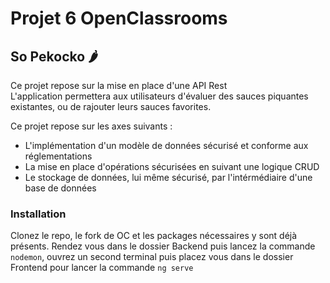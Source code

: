 # Projet 6 OpenClassrooms
## So Pekocko :hot_pepper:	

Ce projet repose sur la mise en place d'une API Rest  
L'application permettera aux utilisateurs d'évaluer des sauces piquantes existantes, ou de rajouter leurs sauces favorites.

Ce projet repose sur les axes suivants :  

* L'implémentation d'un modèle de données sécurisé et conforme aux réglementations 
* La mise en place d'opérations sécurisées en suivant une logique CRUD
* Le stockage de données, lui même sécurisé, par l'intérmédiaire d'une base de données

### Installation  

Clonez le repo, le fork de OC et les packages nécessaires y sont déjà présents. Rendez vous dans le dossier Backend puis lancez la commande `nodemon`, ouvrez un second terminal puis placez vous dans le dossier Frontend pour lancer la commande `ng serve`